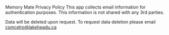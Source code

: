 Memory Mate Privacy Policy
This app collects email information for authentication purposes. This information is not shared with any 3rd parties.

Data will be deleted upon request. To request data deletion please email csmcelro@lakeheadu.ca
